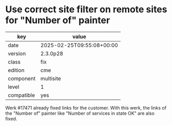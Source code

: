 [//]: # (werk v2)
# Use correct site filter on remote sites for "Number of" painter

key        | value
---------- | ---
date       | 2025-02-25T09:55:08+00:00
version    | 2.3.0p28
class      | fix
edition    | cme
component  | multisite
level      | 1
compatible | yes

Werk #17471 already fixed links for the customer. With this werk, the links of
the "Number of" painter like "Number of services in state OK" are also fixed.
